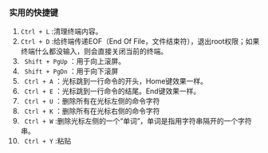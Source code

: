 ### 实用的快捷键  
1. `Ctrl + L` :清理终端内容。
2. `Ctrl + D` :给终端传递EOF（End Of File，文件结束符），退出root权限；如果终端什么都没输入，则会直接关闭当前的终端。
3. ` Shift + PgUp` ：用于向上滚屏。
4. ` Shift + PgDn` ：用于向下滚屏
5. ` Ctrl + A` ：光标跳到一行命令的开头，Home键效果一样。
6. ` Ctrl + E` ：光标跳到一行命令的结尾。End键效果一样。
7. ` Ctrl + U` ：删除所有在光标左侧的命令字符
8. ` Ctrl + K` ：删除所有在光标右侧的命令字符
9. ` Ctrl + W` :删除光标左侧的一个“单词”，单词是指用字符串隔开的一个字符串。
10. ` Ctrl + Y` :粘贴